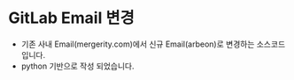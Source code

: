 # GitLab Email 변경
- 기존 사내 Email(mergerity.com)에서 신규 Email(arbeon)로 변경하는 소스코드 입니다.
- python 기반으로 작성 되었습니다.
